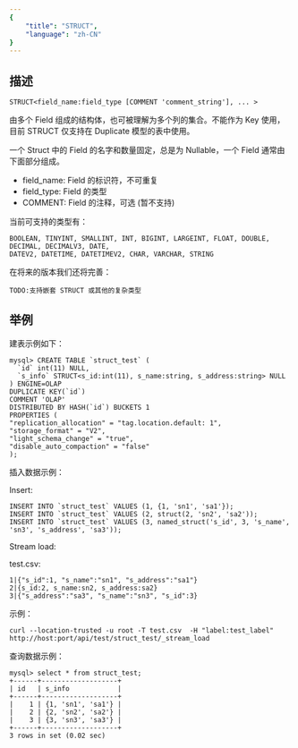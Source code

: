 ```yaml
---
{
    "title": "STRUCT",
    "language": "zh-CN"
}
---
```


<!--
Licensed to the Apache Software Foundation (ASF) under one
or more contributor license agreements.  See the NOTICE file
distributed with this work for additional information
regarding copyright ownership.  The ASF licenses this file
to you under the Apache License, Version 2.0 (the
"License"); you may not use this file except in compliance
with the License.  You may obtain a copy of the License at

  http://www.apache.org/licenses/LICENSE-2.0

Unless required by applicable law or agreed to in writing,
software distributed under the License is distributed on an
"AS IS" BASIS, WITHOUT WARRANTIES OR CONDITIONS OF ANY
KIND, either express or implied.  See the License for the
specific language governing permissions and limitations
under the License.
-->



## 描述

`STRUCT<field_name:field_type [COMMENT 'comment_string'], ... >`

由多个 Field 组成的结构体，也可被理解为多个列的集合。不能作为 Key 使用，目前 STRUCT 仅支持在 Duplicate 模型的表中使用。


一个 Struct 中的 Field 的名字和数量固定，总是为 Nullable，一个 Field 通常由下面部分组成。

- field_name: Field 的标识符，不可重复
- field_type: Field 的类型
- COMMENT: Field 的注释，可选 (暂不支持)

当前可支持的类型有：

```
BOOLEAN, TINYINT, SMALLINT, INT, BIGINT, LARGEINT, FLOAT, DOUBLE, DECIMAL, DECIMALV3, DATE,
DATEV2, DATETIME, DATETIMEV2, CHAR, VARCHAR, STRING
```

在将来的版本我们还将完善：

```
TODO:支持嵌套 STRUCT 或其他的复杂类型
```

## 举例

建表示例如下：

```
mysql> CREATE TABLE `struct_test` (
  `id` int(11) NULL,
  `s_info` STRUCT<s_id:int(11), s_name:string, s_address:string> NULL
) ENGINE=OLAP
DUPLICATE KEY(`id`)
COMMENT 'OLAP'
DISTRIBUTED BY HASH(`id`) BUCKETS 1
PROPERTIES (
"replication_allocation" = "tag.location.default: 1",
"storage_format" = "V2",
"light_schema_change" = "true",
"disable_auto_compaction" = "false"
);
```

插入数据示例：

Insert:

```
INSERT INTO `struct_test` VALUES (1, {1, 'sn1', 'sa1'});
INSERT INTO `struct_test` VALUES (2, struct(2, 'sn2', 'sa2'));
INSERT INTO `struct_test` VALUES (3, named_struct('s_id', 3, 's_name', 'sn3', 's_address', 'sa3'));
```

Stream load:

test.csv:

```
1|{"s_id":1, "s_name":"sn1", "s_address":"sa1"}
2|{s_id:2, s_name:sn2, s_address:sa2}
3|{"s_address":"sa3", "s_name":"sn3", "s_id":3}
```

示例：

```
curl --location-trusted -u root -T test.csv  -H "label:test_label" http://host:port/api/test/struct_test/_stream_load
```

查询数据示例：

```
mysql> select * from struct_test;
+------+-------------------+
| id   | s_info            |
+------+-------------------+
|    1 | {1, 'sn1', 'sa1'} |
|    2 | {2, 'sn2', 'sa2'} |
|    3 | {3, 'sn3', 'sa3'} |
+------+-------------------+
3 rows in set (0.02 sec)
```



